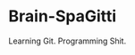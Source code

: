 Brain-SpaGitti
======================================
<dl>
<dt>Learning Git. Programming Shit.</dt>
</dl>